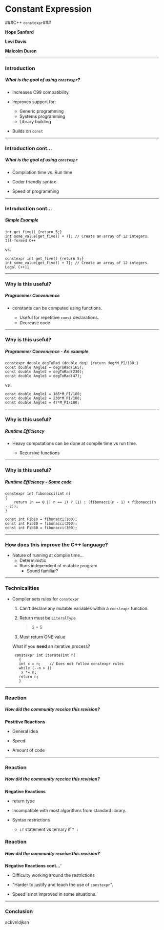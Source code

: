 Constant Expression
=====================

###C++  `constexpr`###

**Hope Sanford**

**Levi Davis**

**Malcolm Duren**



---
### Introduction ###

##### What is the goal of using `constexpr`? #####


 - Increases C99 compatibility. 

 - Improves support for: 
 	
 	- Generic programming 
 	- Systems programming 
	- Library building

 - Builds on `const`

 ---

### Introduction cont...  ###

##### What is the goal of using `constexpr` #####

 - Compilation time vs. Run time

 - Coder friendly syntax

 - Speed of programming


---

### Introduction cont...  ###

##### Simple Example #####
	
	int get_five() {return 5;}
 	int some_value[get_five() + 7]; // Create an array of 12 integers. Ill-formed C++

vs.

	constexpr int get_five() {return 5;}
 	int some_value[get_five() + 7]; // Create an array of 12 integers. Legal C++11


---
### Why is this useful? ###

##### Programmer Convenience #####

 - constants can be computed using functions.

	- Useful for repetitive `const` declarations.
	- Decrease code 

---
### Why is this useful? ###

##### Programmer Convenience - An example #####

	constexpr double degToRad (double deg) {return deg*M_PI/180;}
	const double Angle1 = degToRad(165);
	const double Angle2 = degToRad(230);
	const double Angle3 = degToRad(47);

vs

	const double Angle1 = 165*M_PI/180;
	const double Angle2 = 230*M_PI/180;
	const double Angle3 = 47*M_PI/180;


---
### Why is this useful? ###

##### Runtime Efficiency #####

 - Heavy computations can be done at compile time vs run time.
	
	- Recursive functions
		


---
### Why is this useful? ###

##### Runtime Efficiency - Some code #####

	constexpr int fibonacci(int n)
	{
		return (n == 0 || n == 1) ? (1) : (fibonacci(n - 1) + fibonacci(n - 2));
	}
	
	const int Fib10 = fibonacci(100);
	const int Fib20 = fibonacci(200);
	const int Fib30 = fibonacci(300);


---
### How does this improve the C++ language? ###

 - Nature of running at compile time...
	- Deterministic
	- Runs independent of mutable program
		- Sound familiar?
	
---

### Technicalities ###

 - Compiler sets rules for `constexpr`
	
 	1. Can't declare any mutable variables within a `constexpr` function.
 	
	2. Return must be `LiteralType`
		
		> 3 + 5

		> 
			
	
	3. Must return ONE value
	

	What if you **need** an iterative process?
 		

		constexpr int iterate(int n) 
  	 	  {
     	  int x = n;    // Does not follow constexpr rules
     	  while (--n > 1)
	 	   x *= n;
          return n;
   	 	  }


---

### Reaction ###

##### How did the community receice this revision? #####
	 
	 
**Postitive Reactions**

 - General idea
 
 - Speed

 - Amount of code

---

### Reaction ###

##### How did the community receice this revision? #####

**Negative Reactions**

 - return type

 - Incompatible with most algorithms from standard library.

 - Syntax restrictions
 	- `if` statement vs ternary if `? :`



### Reaction ###

##### How did the community receice this revision? #####

**Negative Reactions cont...**'


 - Difficulty working around the restrictions

 - "Harder to justify and teach the use of `constexpr`".

 - Speed is not improved in some situations.

---


### Conclusion ###
ackvnldjksn
##### 


